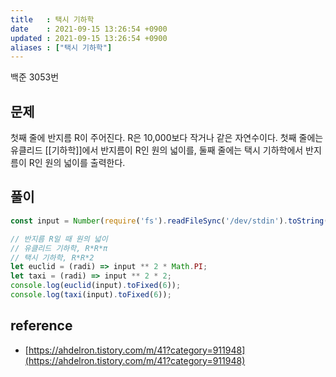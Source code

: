 ```yaml
---
title   : 택시 기하학
date    : 2021-09-15 13:26:54 +0900
updated : 2021-09-15 13:26:54 +0900
aliases : ["택시 기하학"]
---
```

백준 3053번

## 문제
첫째 줄에 반지름 R이 주어진다. R은 10,000보다 작거나 같은 자연수이다. 첫째 줄에는 유클리드 [[기하학]]에서 반지름이 R인 원의 넓이를, 둘째 줄에는 택시 기하학에서 반지름이 R인 원의 넓이를 출력한다.

## 풀이 

```javascript
const input = Number(require('fs').readFileSync('/dev/stdin').toString());

// 반지름 R일 때 원의 넓이
// 유클리드 기하학, R*R*π
// 택시 기하학, R*R*2
let euclid = (radi) => input ** 2 * Math.PI;
let taxi = (radi) => input ** 2 * 2;
console.log(euclid(input).toFixed(6));
console.log(taxi(input).toFixed(6));
```

## reference
- [https://ahdelron.tistory.com/m/41?category=911948](https://ahdelron.tistory.com/m/41?category=911948)